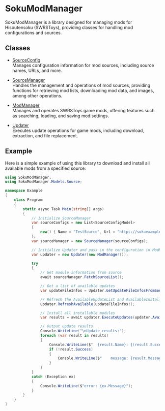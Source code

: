 # SokuModManager

SokuModManager is a library designed for managing mods for Hisoutensoku (SWRSToys), providing classes for handling mod configurations and sources.

## Classes
- [SourceConfig](./docs/zh-Hans/SourceConfig.md)  
Manages configuration information for mod sources, including source names, URLs, and more.

- [SourceManager](./docs/zh-Hans/SourceManager.md)    
Handles the management and operations of mod sources, providing functions for retrieving mod lists, downloading mod data, and images, among other operations.

- [ModManager](./docs/zh-Hans/ModManager.md)   
Manages and operates SWRSToys game mods, offering features such as searching, loading, and saving mod settings.

- [Updater](./docs/zh-Hans/Updater.md)   
Executes update operations for game mods, including download, extraction, and file replacement.

## Example

Here is a simple example of using this library to download and install all available mods from a specified source:

```csharp
using SokuModManager;
using SokuModManager.Models.Source;

namespace Example
{
    class Program
    {
        static async Task Main(string[] args)
        {
            // Initialize SourceManager
            var sourceConfigs = new List<SourceConfigModel>
            {
                new() { Name = "TestSource", Url = "https://sokuexample.github.io/testsource/" }
            };
            var sourceManager = new SourceManager(sourceConfigs);

            // Initialize Updater and pass in the configuration in ModManager and SourceManager
            var updater = new Updater(new ModManager());

            try
            {
                // Get module information from source
                await sourceManager.FetchSourceList();

                // Get a list of available updates
                var updateFileInfos = Updater.GetUpdateFileInfosFromSource(sourceManager.SourceList[0]);

                // Refresh the AvailableUpdateList and AvailableInstallList
                updater.RefreshAvailable(updateFileInfos!);

                // Install all installable modules
                var results = await updater.ExecuteUpdates(updater.AvailableInstallList);

                // Output update results
                Console.WriteLine("\nUpdate results:");
                foreach (var result in results)
                {
                    Console.WriteLine($"  {result.Name}: {(result.Success ? "succeeded" : "failed")}");
                    if (!result.Success)
                    {
                        Console.WriteLine($"    message: {result.Message}");
                    }
                }
            }
            catch (Exception ex)
            {
                Console.WriteLine($"error: {ex.Message}");
            }
        }
    }
}
```
